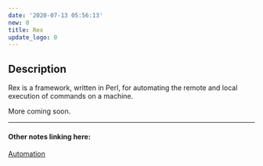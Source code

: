```yaml
---
date: '2020-07-13 05:56:13'
new: 0
title: Rex
update_logo: 0
---
```

## Description
Rex is a framework, written in Perl, for automating the remote and local execution of commands on
a machine.

More coming soon.

---
#### Other notes linking here:

[Automation](/Automation)
